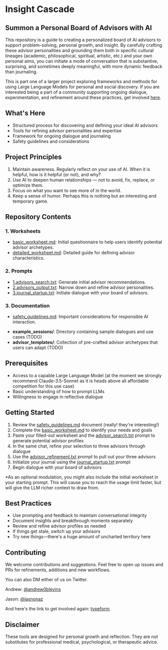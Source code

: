 # Insight Cascade

## Summon a Personal Board of Advisors with AI

This repository is a guide to creating a personalized board of AI advisors to support problem-solving, personal growth, and insight. By carefully crafting these advisor personalities and grounding them both in specific cultural lineages (academic, philosophical, spiritual, artistic, etc.) and your own personal aims, you can initiate a mode of conversation that is substantive, surprising, and sometimes deeply meaningful, with more dynamic feedback than journaling.

This is part one of a larger project exploring frameworks and methods for using Large Language Models for personal and social discovery. If you are interested being a part of a community supporting ongoing dialogue, experimentation, and refinement around these practices, get involved [here](https://8t851oj5v8u.typeform.com/to/JeZao3Mi).

## What's Here

* Structured process for discovering and defining your ideal AI advisors
* Tools for refining advisor personalities and expertise
* Framework for ongoing dialogue and journaling
* Safety guidelines and considerations

## Project Principles

1. Maintain awareness. Regularly reflect on your use of AI. When it is helpful, how is it helpful (or not), and why? 
2. Use AI to deepen human relationships — not to avoid, fix, replace, or optimize them.
3. Focus on what you want to see more of in the world.
4. Keep a sense of humor. Perhaps this is nothing but an interesting and temporary game.

## Repository Contents

### 1. Worksheets

- [basic_worksheet.md](Worksheets/basic_worksheet.md): Initial questionnaire to help users identify potential advisor archetypes.
- [detailed_worksheet.md](Worksheets/detailed_worksheet.md): Detailed guide for defining advisor characteristics.

### 2. Prompts

- [1.advisors_search.txt](Prompts/1.advisors_search.txt): Generate initial advisor recommendations.
- [2.advisors_output.txt](Prompts/2.advisors_output.txt): Narrow down and refine advisor personalities.
- [3.journal_startup.txt](Prompts/3.journal_startup.txt): Initiate dialogue with your board of advisors.

### 3. Documentation

- [safety_guidelines.md](safety_guidelines.md): Important considerations for responsible AI interaction.
* **example_sessions/**: Directory containing sample dialogues and use cases (TODO)
* **advisor_templates/**: Collection of pre-crafted advisor archetypes that users can adapt (TODO)

## Prerequisites

* Access to a capable Large Language Model (at the moment we strongly recommend Claude-3.5-Sonnet as it is heads above all affordable competition for this use case)
* Basic understanding of how to prompt LLMs
* Willingness to engage in reflective dialogue

## Getting Started

1. Review the [safety_guidelines.md](safety_guidelines.md) document (really! they're interesting!)
2. Complete the [basic_worksheet.md](Worksheets/basic_worksheet.md) to identify your needs and goals  
3. Paste your filled-out worksheet and the [advisor_search.txt](Prompts/1.advisors_search.txt) prompt to generate potential advisor profiles  
4. In the same chat, refine your selection to three advisors through dialogue  
5. Use the [advisor_refinement.txt](Prompts/2.advisors_output.txt) prompt to pull out your three advisors  
6. Initialize your journal using the [journal_startup.txt](Prompts/3.journal_startup.txt) prompt  
7. Begin dialogue with your board of advisors

*As an optional modulation, you might also include the initial worksheet in your starting prompt. This will cause you to reach the usage limit faster, but will give the LLM richer context to draw from.

## Best Practices

* Use prompting and feedback to maintain conversational integrity
* Document insights and breakthrough moments separately
* Review and refine advisor profiles as needed
* If things get stale, switch up your advisors
* Try new things—there's a huge amount of uncharted territory here

## Contributing

We welcome contributions and suggestions. Feel free to open up issues and PRs for refinements, additions and new workflows. 

You can also DM either of us on Twitter. 

Andrew: [@andrew0blevins](https://twitter.com/andrew0blevins)

Jason: [@jasnonaz](https://twitter.com/jasnonaz)

And here's the link to get involved again: [typeform](https://8t851oj5v8u.typeform.com/to/JeZao3Mi).

## Disclaimer

These tools are designed for personal growth and reflection. They are not substitutes for professional medical, psychological, or therapeutic advice.